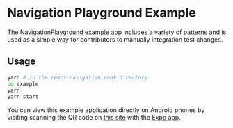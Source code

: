 # Navigation Playground Example

The NavigationPlayground example app includes a variety of patterns and is used as a simple way for contributors to manually integration test changes.

## Usage

```bash
yarn # in the react-navigation root directory
cd example
yarn
yarn start
```

You can view this example application directly on Android phones by visiting scanning the QR code on [this site](https://exp.host/@react-navigation/NavigationPlayground) with the [Expo app](https://play.google.com/store/apps/details?id=host.exp.exponent&hl=en).